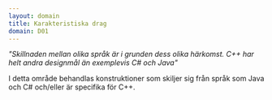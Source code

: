 ```yaml
---
layout: domain
title: Karakteristiska drag
domain: D01
---
```


_"Skillnaden mellan olika språk är i grunden dess olika härkomst. C++ har helt andra designmål än exemplevis C&#35; och Java"_

I detta område behandlas konstruktioner som skiljer sig från språk som Java och C&#35; och/eller är specifika för C++.